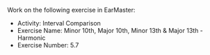 Work on the following exercise in EarMaster:
- Activity: Interval Comparison
- Exercise Name: Minor 10th, Major 10th, Minor 13th & Major 13th - Harmonic
- Exercise Number: 5.7
